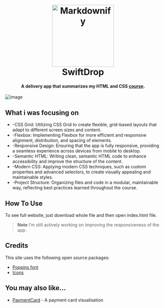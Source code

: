 
<h1 align="center">
  <br>
  <a> <img src="assets/" alt="Markdownify" width="200"></a>
  <br>
  SwiftDrop
  <br>
</h1>

<h4 align="center">A delivery app that summarizes my HTML and CSS <a href="https://www.udemy.com/course/design-and-develop-a-killer-website-with-html5-and-css3/" target="_blank">course</a>.</h4>


![image](https://github.com/user-attachments/assets/3558fda3-0b88-422c-9793-cc8190a34883)



## What i was focusing on

* -CSS Grid: Utilizing CSS Grid to create flexible, grid-based layouts that adapt to different screen sizes and content.
* -Flexbox: Implementing Flexbox for more efficient and responsive alignment, distribution, and spacing of elements.
* -Responsive Design: Ensuring that the app is fully responsive, providing a seamless experience across devices from mobile to desktop.
* -Semantic HTML: Writing clean, semantic HTML code to enhance accessibility and improve the structure of the content.
* -Modern CSS: Applying modern CSS techniques, such as custom properties and advanced selectors, to create visually appealing and maintainable styles.
* -Project Structure: Organizing files and code in a modular, maintainable way, reflecting best practices learned throughout the course.


## How To Use

To see full website, just download whole file and then open index.html file.

> **Note**
> I’m still actively working on improving the responsiveness of the app.


## Credits

This site uses the following open source packages:

- [Poppins font](https://fonts.google.com/specimen/Poppins)
- [Icons](https://www.flaticon.com)



## You may also like...

- [PaymentCard](https://github.com/reavz7/PaymentCardCSS) - A payment card visualisation



